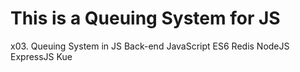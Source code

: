 # This is a Queuing System for JS

x03. Queuing System in JS
Back-end
JavaScript
ES6
Redis
NodeJS
ExpressJS
Kue